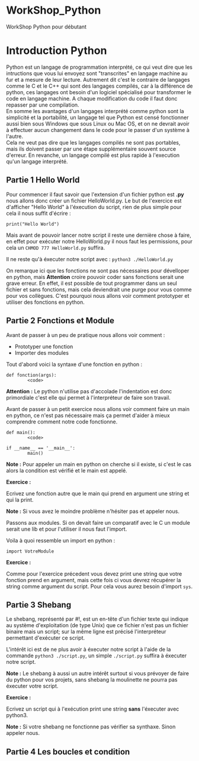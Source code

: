 # WorkShop_Python

WorkShop Python pour débutant

# Introduction Python

Python est un langage de programmation interprété, ce qui veut dire que les intructions que vous lui envoyez sont "transcrites" en langage machine au fur et a mesure de leur lecture.
Autrement dit c'est le contraire de langages comme le C et le C++ qui sont des langages compilés, car à la différence de python, ces langages ont besoin d'un logiciel spécialisé pour transformer le code en langage machine. A chaque modification du code il faut donc repasser par une compilation.  
En somme les avantages d'un langages interprété comme python sont la simplicité et la portabilité, un langage tel que Python est censé fonctionner aussi bien sous Windows que sous Linux ou Mac OS, et on ne devrait avoir à effectuer aucun changement dans le code pour le passer d'un système à l'autre.  
Cela ne veut pas dire que les langages compilés ne sont pas portables, mais ils doivent passer par une étape supplémentaire souvent source d'erreur. En revanche, un langage compilé est plus rapide à l'execution qu'un langage interprété.


## Partie 1 Hello World

Pour commencer il faut savoir que l'extension d'un fichier python est __.py__ nous allons donc créer un fichier HelloWorld.py. Le but de l'exercice est d'afficher "Hello World" à l'éxecution du script, rien de plus simple pour cela il nous suffit d'écrire :

`print("Hello World")`

Mais avant de pouvoir lancer notre script il reste une dernière chose à faire, en effet pour exécuter notre HelloWorld.py il nous faut les permissions, pour cela un `CHMOD 777 HelloWorld.py` suffira.

Il ne reste qu'à éxecuter notre script avec : `python3 ./HelloWorld.py`

On remarque ici que les fonctions ne sont pas nécessaires pour dévelloper en python, mais __Attention__ croire pouvoir coder sans fonctions serait une grave erreur. En effet, il est possible de tout programmer dans un seul fichier et sans fonctions, mais cela deviendrait une purge pour vous comme pour vos collègues. C'est pourquoi nous allons voir comment prototyper et utiliser des fonctions en python.

## Partie 2 Fonctions et Module

Avant de passer à un peu de pratique nous allons voir comment :
* Prototyper une fonction
* Importer des modules

Tout d'abord voici la syntaxe d'une fonction en python :
```
def fonction(args):
        <code>
```
__Attention :__ Le python n'utilise pas d'accolade l'indentation est donc primordiale c'est elle qui permet à l'interpréteur de faire son travail.

Avant de passer à un petit exercice nous allons voir comment faire un main en python, ce n'est pas nécessaire mais ça permet d'aider à mieux comprendre comment notre code fonctionne.


```
def main():
        <code>

if __name__ == '__main__':
        main()
```
__Note :__ Pour appeler un main en python on cherche si il existe, si c'est le cas alors la condition est vérifié et le main est appelé.

__Exercice :__

Ecrivez une fonction autre que le main qui prend en argument une string et qui la print.

__Note :__ Si vous avez le moindre problème n'hésiter pas et appeler nous.

Passons aux modules. Si on devait faire un comparatif avec le C un module serait une lib et pour l'utiliser il nous faut l'import.

Voila à quoi ressemble un import en python :
```
import VotreModule
```

__Exercice :__

Comme pour l'exercice précedent vous devez print une string que votre fonction prend en argument, mais cette fois ci vous devrez récupérer la string comme argument du script. Pour cela vous aurez besoin d'import `sys`.

## Partie 3 Shebang

Le shebang, représenté par #!, est un en-tête d'un fichier texte qui indique au système d'exploitation (de type Unix) que ce fichier n'est pas un fichier binaire mais un script; sur la même ligne est précisé l'interpréteur permettant d'exécuter ce script.

L'intérêt ici est de ne plus avoir à éxecuter notre script à l'aide de la commande `python3 ./script.py`, un simple `./script.py` suffira à éxecuter notre script.

__Note :__ Le shebang à aussi un autre intérêt surtout si vous prévoyer de faire du python pour vos projets, sans shebang la moulinette ne pourra pas éxecuter votre script.

__Exercice :__

Ecrivez un script qui à l'exécution print une string __sans__ l'éxecuter avec python3.

__Note :__ Si votre shebang ne fonctionne pas vérifier sa synthaxe. Sinon appeler nous.

## Partie 4 Les boucles et condition



